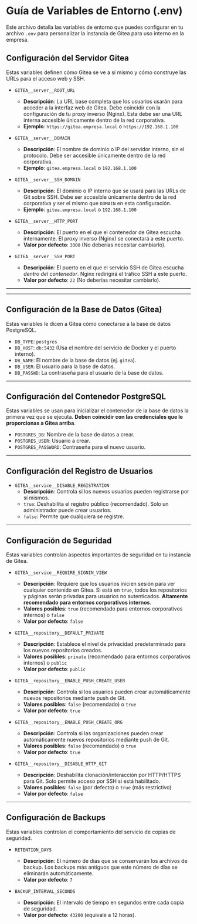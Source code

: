 # Guía de Variables de Entorno (.env)

Este archivo detalla las variables de entorno que puedes configurar en tu archivo `.env` para personalizar la instancia de Gitea para uso interno en la empresa.

## Configuración del Servidor Gitea

Estas variables definen cómo Gitea se ve a sí mismo y cómo construye las URLs para el acceso web y SSH.

- `GITEA__server__ROOT_URL`

  - **Descripción**: La URL base completa que los usuarios usarán para acceder a la interfaz web de Gitea. Debe coincidir con la configuración de tu proxy inverso (Nginx). Esta debe ser una URL interna accesible únicamente dentro de la red corporativa.
  - **Ejemplo**: `https://gitea.empresa.local` o `https://192.168.1.100`

- `GITEA__server__DOMAIN`

  - **Descripción**: El nombre de dominio o IP del servidor interno, sin el protocolo. Debe ser accesible únicamente dentro de la red corporativa.
  - **Ejemplo**: `gitea.empresa.local` o `192.168.1.100`

- `GITEA__server__SSH_DOMAIN`

  - **Descripción**: El dominio o IP interno que se usará para las URLs de Git sobre SSH. Debe ser accesible únicamente dentro de la red corporativa y ser el mismo que `DOMAIN` en esta configuración.
  - **Ejemplo**: `gitea.empresa.local` o `192.168.1.100`

- `GITEA__server__HTTP_PORT`

  - **Descripción**: El puerto en el que el contenedor de Gitea escucha internamente. El proxy inverso (Nginx) se conectará a este puerto.
  - **Valor por defecto**: `3000` (No deberías necesitar cambiarlo).

- `GITEA__server__SSH_PORT`
  - **Descripción**: El puerto en el que el servicio SSH de Gitea escucha _dentro del contenedor_. Nginx redirigirá el tráfico SSH a este puerto.
  - **Valor por defecto**: `22` (No deberías necesitar cambiarlo).

---

---

## Configuración de la Base de Datos (Gitea)

Estas variables le dicen a Gitea cómo conectarse a la base de datos PostgreSQL.

- `DB_TYPE`: `postgres`
- `DB_HOST`: `db:5432` (Usa el nombre del servicio de Docker y el puerto interno).
- `DB_NAME`: El nombre de la base de datos (ej. `gitea`).
- `DB_USER`: El usuario para la base de datos.
- `DB_PASSWD`: La contraseña para el usuario de la base de datos.

---

## Configuración del Contenedor PostgreSQL

Estas variables se usan para inicializar el contenedor de la base de datos la primera vez que se ejecuta. **Deben coincidir con las credenciales que le proporcionas a Gitea arriba**.

- `POSTGRES_DB`: Nombre de la base de datos a crear.
- `POSTGRES_USER`: Usuario a crear.
- `POSTGRES_PASSWORD`: Contraseña para el nuevo usuario.

---

## Configuración del Registro de Usuarios

- `GITEA__service__DISABLE_REGISTRATION`
  - **Descripción**: Controla si los nuevos usuarios pueden registrarse por sí mismos.
  - `true`: Deshabilita el registro público (recomendado). Solo un administrador puede crear usuarios.
  - `false`: Permite que cualquiera se registre.

---

## Configuración de Seguridad

Estas variables controlan aspectos importantes de seguridad en tu instancia de Gitea.

- `GITEA__service__REQUIRE_SIGNIN_VIEW`
  - **Descripción**: Requiere que los usuarios inicien sesión para ver cualquier contenido en Gitea. Si está en `true`, todos los repositorios y páginas serán privadas para usuarios no autenticados. **Altamente recomendado para entornos corporativos internos**.
  - **Valores posibles**: `true` (recomendado para entornos corporativos internos) o `false`
  - **Valor por defecto**: `false`

- `GITEA__repository__DEFAULT_PRIVATE`
  - **Descripción**: Establece el nivel de privacidad predeterminado para los nuevos repositorios creados.
  - **Valores posibles**: `private` (recomendado para entornos corporativos internos) o `public`
  - **Valor por defecto**: `public`

- `GITEA__repository__ENABLE_PUSH_CREATE_USER`
  - **Descripción**: Controla si los usuarios pueden crear automáticamente nuevos repositorios mediante push de Git.
  - **Valores posibles**: `false` (recomendado) o `true`
  - **Valor por defecto**: `true`

- `GITEA__repository__ENABLE_PUSH_CREATE_ORG`
  - **Descripción**: Controla si las organizaciones pueden crear automáticamente nuevos repositorios mediante push de Git.
  - **Valores posibles**: `false` (recomendado) o `true`
  - **Valor por defecto**: `true`

- `GITEA__repository__DISABLE_HTTP_GIT`
  - **Descripción**: Deshabilita clonación/interacción por HTTP/HTTPS para Git. Solo permite acceso por SSH si está habilitado.
  - **Valores posibles**: `false` (por defecto) o `true` (más restrictivo)
  - **Valor por defecto**: `false`

---

## Configuración de Backups

Estas variables controlan el comportamiento del servicio de copias de seguridad.

- `RETENTION_DAYS`

  - **Descripción**: El número de días que se conservarán los archivos de backup. Los backups más antiguos que este número de días se eliminarán automáticamente.
  - **Valor por defecto**: `7`

- `BACKUP_INTERVAL_SECONDS`
  - **Descripción**: El intervalo de tiempo en segundos entre cada copia de seguridad.
  - **Valor por defecto**: `43200` (equivale a 12 horas).
